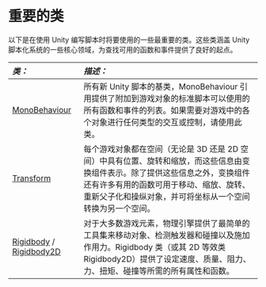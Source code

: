 
重要的类
=============================

以下是在使用 Unity 编写脚本时将要使用的一些最重要的类。这些类涵盖 Unity 脚本化系统的一些核心领域，为查找可用的函数和事件提供了良好的起点。


|**_类：_** |**_描述：_** |
|:---|:---|
|[MonoBehaviour](../ScriptReference/MonoBehaviour.html) |所有新 Unity 脚本的基类，MonoBehaviour 引用提供了附加到游戏对象的标准脚本可以使用的所有函数和事件的列表。如果需要对游戏中的各个对象进行任何类型的交互或控制，请使用此类。 |
|[Transform](../ScriptReference/Transform.html) |每个游戏对象都在空间（无论是 3D 还是 2D 空间）中具有位置、旋转和缩放，而这些信息由变换组件表示。除了提供这些信息之外，变换组件还有许多有用的函数可用于移动、缩放、旋转、重新父子化和操纵对象，并可将坐标从一个空间转换为另一个空间。 |
|[Rigidbody](../ScriptReference/Rigidbody.html) / [Rigidbody2D](../ScriptReference/Rigidbody2D.html) |对于大多数游戏元素，物理引擎提供了最简单的工具集来移动对象、检测触发器和碰撞以及施加作用力。Rigidbody 类（或其 2D 等效类 Rigidbody2D）提供了设定速度、质量、阻力、力、扭矩、碰撞等所需的所有属性和函数。 |

